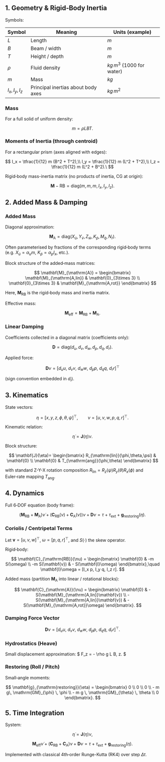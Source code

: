 ## 1. Geometry & Rigid‑Body Inertia

Symbols:

| Symbol | Meaning | Units (example) |
|--------|---------|-----------------|
| $L$ | Length | $m$ |
| $B$ | Beam / width | $m$ |
| $T$ | Height / depth | $m$ |
| $\rho$ | Fluid density | $kg\,m^3$ (1000 for water) |
| $m$ | Mass | $kg$ |
| $I_x,I_y,I_z$ | Principal inertias about body axes | $kg \, m^2$ |

### Mass

For a full solid of uniform density:

$$
m = \rho L B T.
$$

### Moments of Inertia (through centroid)

For a rectangular prism (axes aligned with edges):

$$
I_x = \tfrac{1}{12} m (B^2 + T^2),\\
I_y = \tfrac{1}{12} m (L^2 + T^2),\\
I_z = \tfrac{1}{12} m (L^2 + B^2).\
$$

Rigid‑body mass-inertia matrix (no products of inertia, CG at origin):

$$
\mathbf{M}-{\mathrm{RB}} = \mathrm{diag}(m,m,m, I_x, I_y, I_z).
$$

## 2. Added Mass & Damping

### Added Mass

Diagonal approximation:

$$
\mathbf{M}_{\mathrm{A}} = \mathrm{diag}(X_{\dot u}, Y_{\dot v}, Z_{\dot w}, K_{\dot p}, M_{\dot q}, N_{\dot r}).
$$

Often parameterised by fractions of the corresponding rigid‑body terms (e.g. $X_{\dot u} = \alpha_u m$, $K_{\dot p}=\alpha_p I_x$, etc.).

Block structure of the added‑mass matrices:

$$
\mathbf{M}_{\mathrm{A}} = \begin{bmatrix}
\mathbf{M}_{\mathrm{A,lin}} & \mathbf{0}_{3\times 3} \\
\mathbf{0}_{3\times 3} & \mathbf{M}_{\mathrm{A,rot}}
\end{bmatrix}
$$

Here, $\mathbf{M}_{\mathrm{RB}}$ is the rigid‑body mass and inertia matrix.

Effective mass:

$$
\mathbf{M}_{\mathrm{eff}} = \mathbf{M}_{\mathrm{RB}} + \mathbf{M}_{\mathrm{A}}.
$$

### Linear Damping

Coefficients collected in a diagonal matrix (coefficients only):

$$
\mathbf{D} = \mathrm{diag}(d_u, d_v, d_w, d_p, d_q, d_r).
$$

Applied force:

$$
\mathbf{D}\nu = [d_u u,\ d_v v,\ d_w w,\ d_p p,\ d_q q,\ d_r r]^\top
$$

(sign convention embedded in $d_i$).

## 3. Kinematics

State vectors:

$$
\eta = [x, y, z, \phi, \theta, \psi]^\top, \qquad
\nu = [u, v, w, p, q, r]^\top.
$$

Kinematic relation:

$$
\dot{\eta} = \mathbf{J}(\eta)\nu.
$$

Block structure:

$$
  \mathbf{J}(\eta)=
  \begin{bmatrix}
    R_{\mathrm{lin}}(\phi,\theta,\psi) & \mathbf{0} \\
    \mathbf{0} & T_{\mathrm{ang}}(\phi,\theta)
  \end{bmatrix}
$$

with standard Z-Y-X rotation composition $R_{\mathrm{lin}} = R_z(\psi)R_y(\theta)R_x(\phi)$ and Euler‑rate mapping $T_{\mathrm{ang}}$.

## 4. Dynamics

Full 6‑DOF equation (body frame):

$$
(\mathbf{M}_{\mathrm{RB}} + \mathbf{M}_{\mathrm{A}})\dot{\nu} + (\mathbf{C}_{\mathrm{RB}}(\nu) + \mathbf{C}_{\mathrm{A}}(\nu))\nu + \mathbf{D}\nu
  = \tau + \tau_{\mathrm{ext}} + \mathbf{g}_{\mathrm{restoring}}(\eta).
$$

### Coriolis / Centripetal Terms

Let $\mathbf{v} = [u,v,w]^\top$, $\omega = [p,q,r]^\top$, and $S(\cdot)$ the skew operator.

Rigid‑body:

$$
\mathbf{C}_{\mathrm{RB}}(\nu) = \begin{bmatrix} \mathbf{0} & -m S(\omega) \\ -m S(\mathbf{v}) & - S(\mathbf{I}\omega) \end{bmatrix},\quad
\mathbf{I}\omega = [I_x p, I_y q, I_z r].
$$

Added mass (partition $\mathbf{M}_{\mathrm{A}}$ into linear / rotational blocks):

$$
\mathbf{C}_{\mathrm{A}}(\nu) = \begin{bmatrix} \mathbf{0} & - S(\mathbf{M}_{\mathrm{A,lin}}\mathbf{v}) \\ - S(\mathbf{M}_{\mathrm{A,lin}}\mathbf{v}) & - S(\mathbf{M}_{\mathrm{A,rot}}\omega) \end{bmatrix}.
$$

### Damping Force Vector

$$
\mathbf{D}\nu = [d_u u,\ d_v v,\ d_w w,\ d_p p,\ d_q q,\ d_r r]^\top.
$$

### Hydrostatics (Heave)

Small displacement approximation:
$ F_z = - \rho g L B\, z. $

### Restoring (Roll / Pitch)

Small‑angle moments:

$$
\mathbf{g}_{\mathrm{restoring}}(\eta) = \begin{bmatrix}
0 \\ 0 \\ 0 \\ - m g\, \mathrm{GM}_{\phi} \, \phi \\ - m g \, \mathrm{GM}_{\theta} \, \theta \\ 0
\end{bmatrix}.
$$

## 5. Time Integration

System:

$$
\dot{\eta} = \mathbf{J}(\eta)\nu,
$$

$$
\mathbf{M}_{\mathrm{eff}} \dot{\nu} + (\mathbf{C}_{\mathrm{RB}} + \mathbf{C}_{\mathrm{A}})\nu + \mathbf{D}\nu = \tau + \tau_{\mathrm{ext}} + \mathbf{g}_{\mathrm{restoring}}(\eta).
$$

Implemented with classical 4th‑order Runge-Kutta (RK4) over step $\Delta t$.
